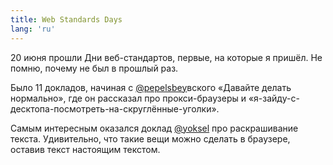 ```yaml
---
title: Web Standards Days
lang: 'ru'
---
```


20 июня прошли Дни веб-стандартов, первые, на которые я пришёл.
Не помню, почему не был в прошлый раз.

Было 11 докладов, начиная с <a href="https://twitter.com/pepelsbey">@pepelsbey</a>вского «Давайте делать нормально»,
где он рассказал про прокси-браузеры и «я-зайду-с-десктопа-посмотреть-на-скруглённые-уголки».

Самым интересным оказался доклад <a href="https://twitter.com/yoksel">@yoksel</a> про раскрашивание текста.
Удивительно, что такие вещи можно сделать в браузере, оставив текст настоящим текстом.  
